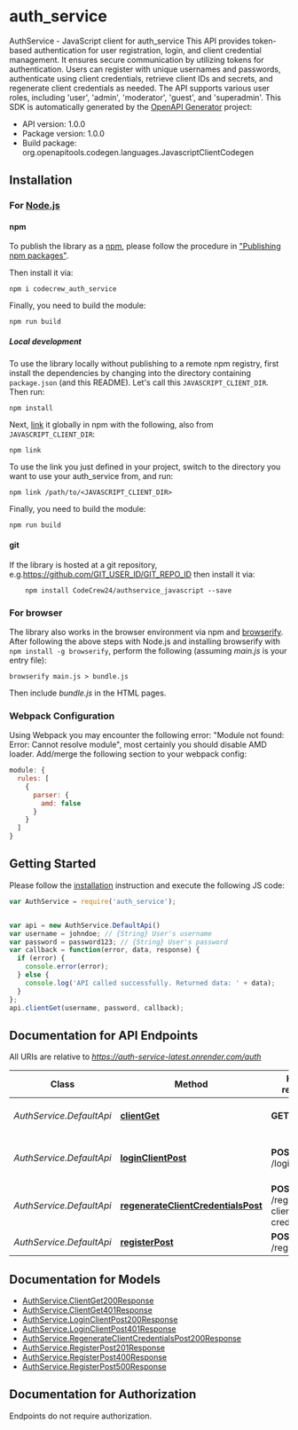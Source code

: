 # auth_service

AuthService - JavaScript client for auth_service
This API provides token-based authentication for user registration, login, and client credential management. It ensures secure communication by utilizing tokens for authentication. Users can register with unique usernames and passwords, authenticate using client credentials, retrieve client IDs and secrets, and regenerate client credentials as needed. The API supports various user roles, including 'user', 'admin', 'moderator', 'guest', and 'superadmin'.
This SDK is automatically generated by the [OpenAPI Generator](https://openapi-generator.tech) project:

- API version: 1.0.0
- Package version: 1.0.0
- Build package: org.openapitools.codegen.languages.JavascriptClientCodegen

## Installation

### For [Node.js](https://nodejs.org/)

#### npm

To publish the library as a [npm](https://www.npmjs.com/), please follow the procedure in ["Publishing npm packages"](https://docs.npmjs.com/getting-started/publishing-npm-packages).

Then install it via:

```shell
npm i codecrew_auth_service
```

Finally, you need to build the module:

```shell
npm run build
```

##### Local development

To use the library locally without publishing to a remote npm registry, first install the dependencies by changing into the directory containing `package.json` (and this README). Let's call this `JAVASCRIPT_CLIENT_DIR`. Then run:

```shell
npm install
```

Next, [link](https://docs.npmjs.com/cli/link) it globally in npm with the following, also from `JAVASCRIPT_CLIENT_DIR`:

```shell
npm link
```

To use the link you just defined in your project, switch to the directory you want to use your auth_service from, and run:

```shell
npm link /path/to/<JAVASCRIPT_CLIENT_DIR>
```

Finally, you need to build the module:

```shell
npm run build
```

#### git

If the library is hosted at a git repository, e.g.https://github.com/GIT_USER_ID/GIT_REPO_ID
then install it via:

```shell
    npm install CodeCrew24/authservice_javascript --save
```

### For browser

The library also works in the browser environment via npm and [browserify](http://browserify.org/). After following
the above steps with Node.js and installing browserify with `npm install -g browserify`,
perform the following (assuming *main.js* is your entry file):

```shell
browserify main.js > bundle.js
```

Then include *bundle.js* in the HTML pages.

### Webpack Configuration

Using Webpack you may encounter the following error: "Module not found: Error:
Cannot resolve module", most certainly you should disable AMD loader. Add/merge
the following section to your webpack config:

```javascript
module: {
  rules: [
    {
      parser: {
        amd: false
      }
    }
  ]
}
```

## Getting Started

Please follow the [installation](#installation) instruction and execute the following JS code:

```javascript
var AuthService = require('auth_service');


var api = new AuthService.DefaultApi()
var username = johndoe; // {String} User's username
var password = password123; // {String} User's password
var callback = function(error, data, response) {
  if (error) {
    console.error(error);
  } else {
    console.log('API called successfully. Returned data: ' + data);
  }
};
api.clientGet(username, password, callback);

```

## Documentation for API Endpoints

All URIs are relative to *https://auth-service-latest.onrender.com/auth*

Class | Method | HTTP request | Description
------------ | ------------- | ------------- | -------------
*AuthService.DefaultApi* | [**clientGet**](docs/DefaultApi.md#clientGet) | **GET** /client | Get client ID and secret
*AuthService.DefaultApi* | [**loginClientPost**](docs/DefaultApi.md#loginClientPost) | **POST** /login/client | Logs in a user using client ID and secret
*AuthService.DefaultApi* | [**regenerateClientCredentialsPost**](docs/DefaultApi.md#regenerateClientCredentialsPost) | **POST** /regenerate-client-credentials | Regenerate client credentials
*AuthService.DefaultApi* | [**registerPost**](docs/DefaultApi.md#registerPost) | **POST** /register | Registers a new user


## Documentation for Models

 - [AuthService.ClientGet200Response](docs/ClientGet200Response.md)
 - [AuthService.ClientGet401Response](docs/ClientGet401Response.md)
 - [AuthService.LoginClientPost200Response](docs/LoginClientPost200Response.md)
 - [AuthService.LoginClientPost401Response](docs/LoginClientPost401Response.md)
 - [AuthService.RegenerateClientCredentialsPost200Response](docs/RegenerateClientCredentialsPost200Response.md)
 - [AuthService.RegisterPost201Response](docs/RegisterPost201Response.md)
 - [AuthService.RegisterPost400Response](docs/RegisterPost400Response.md)
 - [AuthService.RegisterPost500Response](docs/RegisterPost500Response.md)


## Documentation for Authorization

Endpoints do not require authorization.

